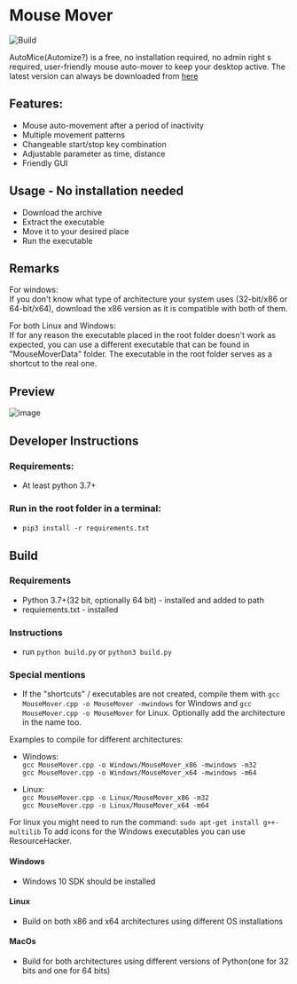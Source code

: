 # Mouse Mover

![Build](https://github.com/IulianOctavianPreda/AutoMice-MouseMover/workflows/Build/badge.svg)

AutoMice(Automize?) is a free, no installation required, no admin right s required, user-friendly mouse auto-mover to keep your desktop active.
The latest version can always be downloaded from [here](https://github.com/IulianOctavianPreda/AutoMice-MouseMover/releases)

## Features:

-   Mouse auto-movement after a period of inactivity
-   Multiple movement patterns
-   Changeable start/stop key combination
-   Adjustable parameter as time, distance
-   Friendly GUI

## Usage - No installation needed

-   Download the archive
-   Extract the executable
-   Move it to your desired place
-   Run the executable

## Remarks

For windows:  
If you don't know what type of architecture your system uses (32-bit/x86 or 64-bit/x64), download the x86 version as it is compatible with both of them.

For both Linux and Windows:  
If for any reason the executable placed in the root folder doesn't work as expected, you can use a different executable that can be found in "MouseMoverData" folder. The executable in the root folder serves as a shortcut to the real one.

## Preview

![image](https://user-images.githubusercontent.com/33485041/80921902-0d805300-8d82-11ea-8b35-ce1b6da80df0.png)

## Developer Instructions

### Requirements:

-   At least python 3.7+

### Run in the root folder in a terminal:

-   `pip3 install -r requirements.txt`

## Build

### Requirements

-   Python 3.7+(32 bit, optionally 64 bit) - installed and added to path
-   requiements.txt - installed

### Instructions

-   run `python build.py` or `python3 build.py`

### Special mentions

-   If the "shortcuts" / executables are not created, compile them with `gcc MouseMover.cpp -o MouseMover -mwindows` for Windows and `gcc MouseMover.cpp -o MouseMover` for Linux. Optionally add the architecture in the name too.

Examples to compile for different architectures:

-   Windows:<br/> `gcc MouseMover.cpp -o Windows/MouseMover_x86 -mwindows -m32` <br/> `gcc MouseMover.cpp -o Windows/MouseMover_x64 -mwindows -m64`

-   Linux: <br/> `gcc MouseMover.cpp -o Linux/MouseMover_x86 -m32` <br/> `gcc MouseMover.cpp -o Linux/MouseMover_x64 -m64`

For linux you might need to run the command: `sudo apt-get install g++-multilib`
To add icons for the Windows executables you can use ResourceHacker.

#### Windows

-   Windows 10 SDK should be installed

#### Linux

-   Build on both x86 and x64 architectures using different OS installations

#### MacOs

-   Build for both architectures using different versions of Python(one for 32 bits and one for 64 bits)
